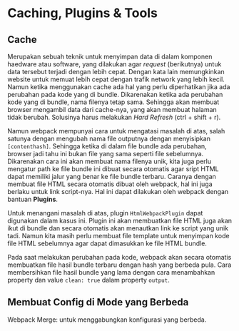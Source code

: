 <h1>Caching, Plugins & Tools</h1>

<h2>Cache</h2>

Merupakan sebuah teknik untuk menyimpan data di dalam komponen haedware atau software, yang dilakukan agar _request_ (berikutnya) untuk data tersebut terjadi dengan lebih cepat. Dengan kata lain memungkinkan website untuk memuat lebih cepat dengan trafik network yang lebih kecil. Namun ketika menggunakan cache ada hal yang perlu diperhatikan jika ada perubahan pada kode yang di bundle. Dikarenakan ketika ada perubahan kode yang di bundle, nama filenya tetap sama. Sehingga akan membuat browser mengambil data dari cache-nya, yang akan membuat halaman tidak berubah. Solusinya harus melakukan _Hard Refresh_ (ctrl + shift + r).

Namun webpack mempunyai cara untuk mengatasi masalah di atas, salah satunya dengan mengubah nama file outputnya dengan menyisipkan `[contenthash]`. Sehingga ketika di dalam file bundle ada perubahan, browser jadi tahu ini bukan file yang sama seperti file sebelumnya. Dikarenakan cara ini akan membuat nama filenya unik, kita juga perlu mengatur path ke file bundle ini dibuat secara otomatis agar sript HTML dapat memiliki jalur yang benar ke file bundle terbaru. Caranya dengan membuat file HTML secara otomatis dibuat oleh webpack, hal ini juga berlaku untuk link script-nya. Hal ini dapat dilakukan oleh webpack dengan bantuan **Plugins**.

Untuk menangani masalah di atas, plugin `HtmlWebpackPlugin` dapat digunakan dalam kasus ini. Plugin ini akan membuatkan file HTML juga akan ikut di bundle dan secara otomatis akan menautkan link ke script yang unik tadi. Namun kita masih perlu membuat file template untuk menyimpan kode file HTML sebelumnya agar dapat dimasukkan ke file HTML bundle.

Pada saat melakukan perubahan pada kode, webpack akan secara otomatis membuatkan file hasil bundle terbaru dengan hash yang berbeda pula. Cara membersihkan file hasil bundle yang lama dengan cara menambahkan property dan value `clean: true` dalam property `output`.

<h2>Membuat Config di Mode yang Berbeda</h2>

Webpack Merge: untuk menggabungkan konfigurasi yang berbeda.

